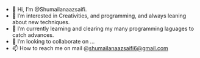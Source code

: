 - 👋 Hi, I’m @Shumailanaazsaifi.
- 👀 I’m interested in Creativities, and programming, and always leaning about new techniques.
- 🌱 I’m currently learning and clearing my many programming laguages to catch advances.
- 💞️ I’m looking to collaborate on ...
- 📫 How to reach me on mail @shumailanaazsaifi6@gmail.com

<!---
Shumailanaazsaifi/Shumailanaazsaifi is a ✨ special ✨ repository because its `README.md` (this file) appears on your GitHub profile.
You can click the Preview link to take a look at your changes.
--->
